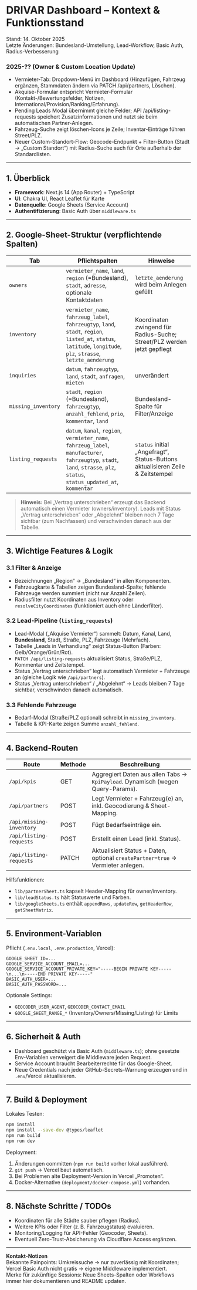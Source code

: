 # DRIVAR Dashboard – Kontext & Funktionsstand

Stand: 14. Oktober 2025  
Letzte Änderungen: Bundesland-Umstellung, Lead-Workflow, Basic Auth, Radius-Verbesserung

### 2025-?? (Owner & Custom Location Update)
- Vermieter-Tab: Dropdown-Menü im Dashboard (Hinzufügen, Fahrzeug ergänzen, Stammdaten ändern via PATCH /api/partners, Löschen).
- Akquise-Formular entspricht Vermieter-Formular (Kontakt-/Bewertungsfelder, Notizen, International/Provision/Ranking/Erfahrung).
- Pending Leads Modal übernimmt gleiche Felder; API /api/listing-requests speichert Zusatzinformationen und nutzt sie beim automatischen Partner-Anlegen.
- Fahrzeug-Suche zeigt löschen-Icons je Zeile; Inventar-Einträge führen Street/PLZ.
- Neuer Custom-Standort-Flow: Geocode-Endpunkt + Filter-Button (Stadt → „Custom Standort“) mit Radius-Suche auch für Orte außerhalb der Standardlisten.

---

## 1. Überblick

- **Framework**: Next.js 14 (App Router) + TypeScript  
- **UI**: Chakra UI, React Leaflet für Karte  
- **Datenquelle**: Google Sheets (Service Account)  
- **Authentifizierung**: Basic Auth über `middleware.ts`

---

## 2. Google-Sheet-Struktur (verpflichtende Spalten)

| Tab                | Pflichtspalten                                                                                                    | Hinweise                                                                                                      |
|--------------------|--------------------------------------------------------------------------------------------------------------------|---------------------------------------------------------------------------------------------------------------|
| `owners`           | `vermieter_name`, `land`, `region` (=Bundesland), `stadt`, `adresse`, optionale Kontaktdaten                      | `letzte_aenderung` wird beim Anlegen gefüllt                                                                  |
| `inventory`        | `vermieter_name`, `fahrzeug_label`, `fahrzeugtyp`, `land`, `stadt`, `region`, `listed_at`, `status`, `latitude`, `longitude`, `plz`, `strasse`, `letzte_aenderung` | Koordinaten zwingend für Radius-Suche; Street/PLZ werden jetzt gepflegt                                       |
| `inquiries`        | `datum`, `fahrzeugtyp`, `land`, `stadt`, `anfragen`, `mieten`                                                      | unverändert                                                                                                   |
| `missing_inventory`| `stadt`, `region` (=Bundesland), `fahrzeugtyp`, `anzahl_fehlend`, `prio`, `kommentar`, `land`                      | Bundesland-Spalte für Filter/Anzeige                                                                          |
| `listing_requests` | `datum`, `kanal`, `region`, `vermieter_name`, `fahrzeug_label`, `manufacturer`, `fahrzeugtyp`, `stadt`, `land`, `strasse`, `plz`, `status`, `status_updated_at`, `kommentar` | `status` initial „Angefragt“, Status-Buttons aktualisieren Zeile & Zeitstempel                                |

> **Hinweis:** Bei „Vertrag unterschrieben“ erzeugt das Backend automatisch einen Vermieter (owners/inventory). Leads mit Status „Vertrag unterschrieben“ oder „Abgelehnt“ bleiben noch 7 Tage sichtbar (zum Nachfassen) und verschwinden danach aus der Tabelle.

---

## 3. Wichtige Features & Logik

### 3.1 Filter & Anzeige
- Bezeichnungen „Region“ → „Bundesland“ in allen Komponenten.
- Fahrzeugkarte & Tabellen zeigen Bundesland-Spalte; fehlende Fahrzeuge werden summiert (nicht nur Anzahl Zeilen).
- Radiusfilter nutzt Koordinaten aus Inventory oder `resolveCityCoordinates` (funktioniert auch ohne Länderfilter).

### 3.2 Lead-Pipeline (`listing_requests`)
- Lead-Modal („Akquise Vermieter“) sammelt: Datum, Kanal, Land, **Bundesland**, Stadt, Straße, PLZ, Fahrzeuge (Mehrfach).
- Tabelle „Leads in Verhandlung“ zeigt Status-Button (Farben: Gelb/Orange/Grün/Rot).
- `PATCH /api/listing-requests` aktualisiert Status, Straße/PLZ, Kommentar und Zeitstempel.
- Status „Vertrag unterschrieben“ legt automatisch Vermieter + Fahrzeuge an (gleiche Logik wie `/api/partners`).
- Status „Vertrag unterschrieben“ / „Abgelehnt“ → Leads bleiben 7 Tage sichtbar, verschwinden danach automatisch.

### 3.3 Fehlende Fahrzeuge
- Bedarf-Modal (Straße/PLZ optional) schreibt in `missing_inventory`.
- Tabelle & KPI-Karte zeigen Summe `anzahl_fehlend`.

---

## 4. Backend-Routen

| Route                         | Methode | Beschreibung                                                                                                   |
|------------------------------|---------|-----------------------------------------------------------------------------------------------------------------|
| `/api/kpis`                  | GET     | Aggregiert Daten aus allen Tabs → `KpiPayload`. Dynamisch (wegen Query-Params).                                |
| `/api/partners`              | POST    | Legt Vermieter + Fahrzeug(e) an, inkl. Geocodierung & Sheet-Mapping.                                           |
| `/api/missing-inventory`     | POST    | Fügt Bedarfseinträge ein.                                                                                      |
| `/api/listing-requests`      | POST    | Erstellt einen Lead (inkl. Status).                                                                            |
| `/api/listing-requests`      | PATCH   | Aktualisiert Status + Daten, optional `createPartner=true` → Vermieter anlegen.                                |

Hilfsfunktionen:
- `lib/partnerSheet.ts` kapselt Header-Mapping für owner/inventory.
- `lib/leadStatus.ts` hält Statuswerte und Farben.
- `lib/googleSheets.ts` enthält `appendRows`, `updateRow`, `getHeaderRow`, `getSheetMatrix`.

---

## 5. Environment-Variablen

Pflicht (`.env.local`, `.env.production`, Vercel):
```
GOOGLE_SHEET_ID=...
GOOGLE_SERVICE_ACCOUNT_EMAIL=...
GOOGLE_SERVICE_ACCOUNT_PRIVATE_KEY="-----BEGIN PRIVATE KEY-----\n...\n-----END PRIVATE KEY-----"
BASIC_AUTH_USER=...
BASIC_AUTH_PASSWORD=...
```

Optionale Settings:
- `GEOCODER_USER_AGENT`, `GEOCODER_CONTACT_EMAIL`
- `GOOGLE_SHEET_RANGE_*` (Inventory/Owners/Missing/Listing) für Limits

---

## 6. Sicherheit & Auth

- Dashboard geschützt via Basic Auth (`middleware.ts`); ohne gesetzte Env-Variablen verweigert die Middleware jeden Request.
- Service Account braucht Bearbeiterrechte für das Google-Sheet.
- Neue Credentials nach jeder GitHub-Secrets-Warnung erzeugen und in `.env`/Vercel aktualisieren.

---

## 7. Build & Deployment

Lokales Testen:
```bash
npm install
npm install --save-dev @types/leaflet
npm run build
npm run dev
```

Deployment:
1. Änderungen committen (`npm run build` vorher lokal ausführen).  
2. `git push` → Vercel baut automatisch.  
3. Bei Problemen alte Deployment-Version in Vercel „Promoten“.  
4. Docker-Alternative (`deployment/docker-compose.yml`) vorhanden.

---

## 8. Nächste Schritte / TODOs

- Koordinaten für alle Städte sauber pflegen (Radius).
- Weitere KPIs oder Filter (z. B. Fahrzeugstatus) evaluieren.
- Monitoring/Logging für API-Fehler (Geocoder, Sheets).
- Eventuell Zero-Trust-Absicherung via Cloudflare Access ergänzen.

---

**Kontakt-Notizen**  
Bekannte Painpoints: Umkreissuche → nur zuverlässig mit Koordinaten; Vercel Basic Auth nicht gratis → eigene Middleware implementiert.  
Merke für zukünftige Sessions: Neue Sheets-Spalten oder Workflows immer hier dokumentieren und README updaten.
